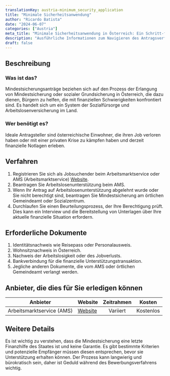 ```yaml
---
translationKey: austria-minimum_security_application
title: "Minimale Sicherheitsanwendung"
author: "Ricardo Batista"
date: "2024-06-07"
categories: ["Austria"]
meta_title: "Minimale Sicherheitsanwendung in Österreich: Ein Schritt-für-Schritt-Leitfaden"
description: "Ausführliche Informationen zum Navigieren des Antragsverfahrens für minimale Sicherheit in Österreich."
draft: false
---
```


## Beschreibung
### Was ist das?
Mindestsicherungsanträge beziehen sich auf den Prozess der Erlangung von Mindestsicherung oder sozialer Grundsicherung in Österreich, die dazu dienen, Bürgern zu helfen, die mit finanziellen Schwierigkeiten konfrontiert sind. Es handelt sich um ein System der Sozialfürsorge und Arbeitslosenversicherung im Land.
### Wer benötigt es?
Ideale Antragsteller sind österreichische Einwohner, die ihren Job verloren haben oder mit einer privaten Krise zu kämpfen haben und derzeit finanzielle Notlagen erleben.

## Verfahren
1. Registrieren Sie sich als Jobsuchender beim Arbeitsmarktservice oder AMS (Arbeitsmarktservice) [Website](https://www.ams.at).
2. Beantragen Sie Arbeitslosenunterstützung beim AMS.
3. Wenn Ihr Antrag auf Arbeitslosenunterstützung abgelehnt wurde oder Sie nicht berechtigt sind, beantragen Sie Mindestsicherung am örtlichen Gemeindeamt oder Sozialzentrum.
4. Durchlaufen Sie einen Beurteilungsprozess, der Ihre Berechtigung prüft. Dies kann ein Interview und die Bereitstellung von Unterlagen über Ihre aktuelle finanzielle Situation erfordern.

## Erforderliche Dokumente
1. Identitätsnachweis wie Reisepass oder Personalausweis.
2. Wohnsitznachweis in Österreich.
3. Nachweis der Arbeitslosigkeit oder des Jobverlusts.
4. Bankverbindung für die finanzielle Unterstützungstransaktion.
5. Jegliche anderen Dokumente, die vom AMS oder örtlichen Gemeindeamt verlangt werden.

## Anbieter, die dies für Sie erledigen können

| Anbieter        |     Website     |     Zeitrahmen    |       Kosten      |
| --------------- | --------------- |  :-------------: | :-------------: |
| Arbeitsmarktservice (AMS) |  [Website](https://www.ams.at)  |      Variiert      |        Kostenlos       |

## Weitere Details
Es ist wichtig zu verstehen, dass die Mindestsicherung eine letzte Finanzhilfe des Staates ist und keine Garantie. Es gibt bestimmte Kriterien und potenzielle Empfänger müssen diesen entsprechen, bevor sie Unterstützung erhalten können. Der Prozess kann langwierig und bürokratisch sein, daher ist Geduld während des Bewerbungsverfahrens wichtig.